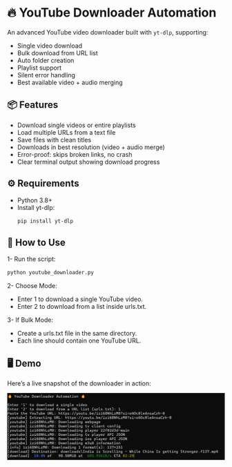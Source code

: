 # 🔥 YouTube Downloader Automation

An advanced YouTube video downloader built with `yt-dlp`, supporting:
- Single video download
- Bulk download from URL list
- Auto folder creation
- Playlist support
- Silent error handling
- Best available video + audio merging

## 📦 Features
- Download single videos or entire playlists
- Load multiple URLs from a text file
- Save files with clean titles
- Downloads in best resolution (video + audio merge)
- Error-proof: skips broken links, no crash
- Clear terminal output showing download progress

## ⚙️ Requirements
- Python 3.8+
- Install yt-dlp:
  ```bash
  pip install yt-dlp

## 🚀 How to Use
1- Run the script:
  ```bash
  python youtube_downloader.py
  ```

2- Choose Mode:
- Enter 1 to download a single YouTube video.
- Enter 2 to download from a list inside urls.txt.

3- If Bulk Mode:
- Create a urls.txt file in the same directory.
- Each line should contain one YouTube URL.

## 🖥️ Demo

Here’s a live snapshot of the downloader in action:

![YouTube Downloader Demo](demo.png)
